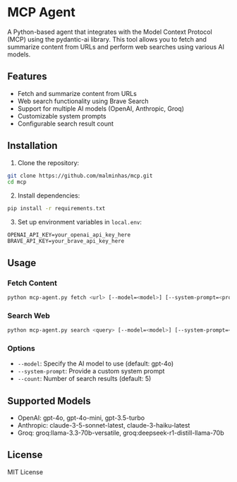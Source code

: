 # MCP Agent

A Python-based agent that integrates with the Model Context Protocol (MCP) using the pydantic-ai library. This tool allows you to fetch and summarize content from URLs and perform web searches using various AI models.

## Features

- Fetch and summarize content from URLs
- Web search functionality using Brave Search
- Support for multiple AI models (OpenAI, Anthropic, Groq)
- Customizable system prompts
- Configurable search result count

## Installation

1. Clone the repository:
```bash
git clone https://github.com/malminhas/mcp.git
cd mcp
```

2. Install dependencies:
```bash
pip install -r requirements.txt
```

3. Set up environment variables in `local.env`:
```
OPENAI_API_KEY=your_openai_api_key_here
BRAVE_API_KEY=your_brave_api_key_here
```

## Usage

### Fetch Content
```bash
python mcp-agent.py fetch <url> [--model=<model>] [--system-prompt=<prompt>]
```

### Search Web
```bash
python mcp-agent.py search <query> [--model=<model>] [--system-prompt=<prompt>] [--count=<count>]
```

### Options
- `--model`: Specify the AI model to use (default: gpt-4o)
- `--system-prompt`: Provide a custom system prompt
- `--count`: Number of search results (default: 5)

## Supported Models

- OpenAI: gpt-4o, gpt-4o-mini, gpt-3.5-turbo
- Anthropic: claude-3-5-sonnet-latest, claude-3-haiku-latest
- Groq: groq:llama-3.3-70b-versatile, groq:deepseek-r1-distill-llama-70b

## License

MIT License 